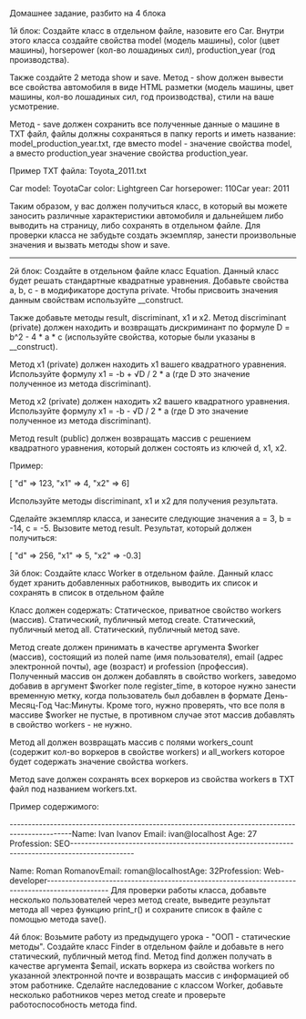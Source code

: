 Домашнее задание, разбито на 4 блока

1й блок:
Создайте класс в отдельном файле, назовите его Car.
Внутри этого класса создайте свойства model (модель машины), color (цвет машины), horsepower (кол-во лошадиных сил), 
production_year (год производства).

Также создайте 2 метода show и save.
Метод - show должен вывести все свойства автомобиля в виде HTML разметки 
(модель машины, цвет машины, кол-во лошадиных сил, год производства), стили на ваше усмотрение.

Метод - save должен сохранить все полученные данные о машине в TXT файл, 
файлы должны сохраняться в папку reports и иметь название: model_production_year.txt, 
где вместо model - значение свойства model, а вместо production_year значение свойства production_year. 

Пример TXT файла: Toyota_2011.txt

Car model: ToyotaCar color: Lightgreen Car horsepower: 110Car year: 2011

Таким образом, у вас должен получиться класс, в который вы можете заносить различные характеристики автомобиля и 
дальнейшем либо выводить на страницу, либо сохранять в отдельном файле.
Для проверки класса не забудьте создать экземпляр, занести произвольные значения и вызвать методы show и save.

---
2й блок:
Создайте в отдельном файле класс Equation. Данный класс будет решать стандартные квадратные уравнения.
Добавьте свойства a, b, c - в модификаторе доступа private. Чтобы присвоить значения данным свойствам используйте __construct.

Также добавьте методы result, discriminant, x1 и x2.
Метод discriminant (private) должен находить и возвращать дискриминант по формуле D = b^2 - 4 * a * c 
(используйте свойства, которые были указаны в __construct).

Метод x1 (private) должен находить x1 вашего квадратного уравнения. Используйте формулу x1 = -b + √D / 2 * a 
(где D это значение полученное из метода discriminant).

Метод x2 (private) должен находить x2 вашего квадратного уравнения. Используйте формулу x1 = -b - √D / 2 * a 
(где D это значение полученное из метода discriminant).

Метод result (public) должен возвращать массив с решением квадратного уравнения, который должен состоять из ключей d, x1, x2. 

Пример:

[    "d" => 123,    "x1" => 4,    "x2" => 6]

Используйте методы discriminant, x1 и x2 для получения результата.

Сделайте экземпляр класса, и занесите следующие значения a = 3, b = -14, c = -5. Вызовите метод result. Результат, который должен получиться:

[    "d" => 256,    "x1" => 5,    "x2" => -0.3]


3й блок:
Создайте класс Worker в отдельном файле. Данный класс будет хранить добавленных работников, выводить их список и сохранять в список в отдельном 
файле 

Класс должен содержать:
Статическое, приватное свойство workers (массив).
Статический, публичный метод create.
Статический, публичный метод all.
Статический, публичный метод save.

Метод create должен принимать в качестве аргумента $worker (массив), состоящий из полей name (имя пользователя), 
email (адрес электронной почты), age (возраст) и profession (профессия). Полученный массив он должен добавлять в свойство workers, 
заведомо добавив в аргумент $worker поле register_time, в которое нужно занести временную метку, когда пользователь был добавлен в формате 
День-Месяц-Год Час:Минуты. Кроме того, нужно проверять, что все поля в массиве $worker не пустые, в противном случае этот массив 
добавлять в свойство workers - не нужно.

Метод all должен возвращать массив с полями workers_count (содержит кол-во воркеров в свойстве workers) и all_workers которое будет 
содержать значение свойства workers.

Метод save должен сохранять всех воркеров из свойства workers в TXT файл под названием workers.txt. 

Пример содержимого:

-----------------------------------------------------------------------------------------------Name: Ivan Ivanov
Email: ivan@localhost
Age: 27
Profession: SEO-----------------------------------------------------------------------------------------------

Name: Roman RomanovEmail: roman@localhostAge: 32Profession: Web-developer-----------------------------------------------------------------------------------------------
Для проверки работы класса, добавьте несколько пользователей через метод create, выведите результат метода all через функцию print_r() и сохраните список в файле с помощью метода save().


4й блок:
Возьмите работу из предыдущего урока - "ООП - статические методы".
Создайте класс Finder в отдельном файле и добавьте в него статический, публичный метод find.
Метод find должен получать в качестве аргумента $email, искать воркера из свойства workers по указанной электронной почте и возвращать массив с информацией об этом работнике.
Сделайте наследование с классом Worker, добавьте несколько работников через метод create и проверьте работоспособность метода find.